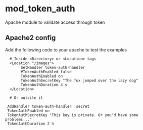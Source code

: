 # mod_token_auth

Apache module to validate access through token


## Apache2 config

Add the following code to your apache to test the examples

```
  # Inside <Directory> or <Location> tags
  <Location "/images">
       SetHandler token-auth-handler
       #TokenAuthEnabled false
       TokenAuthEnabled on
       TokenAuthSecretKey "The fox jumped over the lazy dog"
       TokenAuthDuration 4 s
  </Location>

  # Or outsite it
  
 AddHandler token-auth-handler .secret
 TokenAuthEnabled on
 TokenAuthSecretKey "This key is private. Or you'd have some problems..."
 TokenAuthDuration 2 h

```

